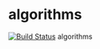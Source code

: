 # algorithms
[![Build Status](http://ec2-13-218-117-152.compute-1.amazonaws.com/job/algorithm/badge/icon)](http://ec2-13-218-117-152.compute-1.amazonaws.com/job/algorithm/)
algorithms
